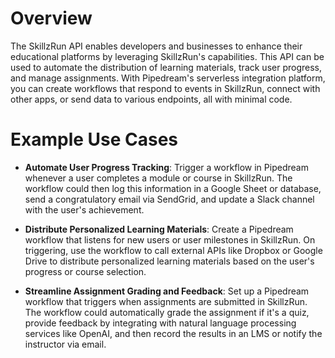 # Overview

The SkillzRun API enables developers and businesses to enhance their educational platforms by leveraging SkillzRun's capabilities. This API can be used to automate the distribution of learning materials, track user progress, and manage assignments. With Pipedream's serverless integration platform, you can create workflows that respond to events in SkillzRun, connect with other apps, or send data to various endpoints, all with minimal code.

# Example Use Cases

- **Automate User Progress Tracking**: Trigger a workflow in Pipedream whenever a user completes a module or course in SkillzRun. The workflow could then log this information in a Google Sheet or database, send a congratulatory email via SendGrid, and update a Slack channel with the user's achievement.

- **Distribute Personalized Learning Materials**: Create a Pipedream workflow that listens for new users or user milestones in SkillzRun. On triggering, use the workflow to call external APIs like Dropbox or Google Drive to distribute personalized learning materials based on the user's progress or course selection.

- **Streamline Assignment Grading and Feedback**: Set up a Pipedream workflow that triggers when assignments are submitted in SkillzRun. The workflow could automatically grade the assignment if it's a quiz, provide feedback by integrating with natural language processing services like OpenAI, and then record the results in an LMS or notify the instructor via email.
